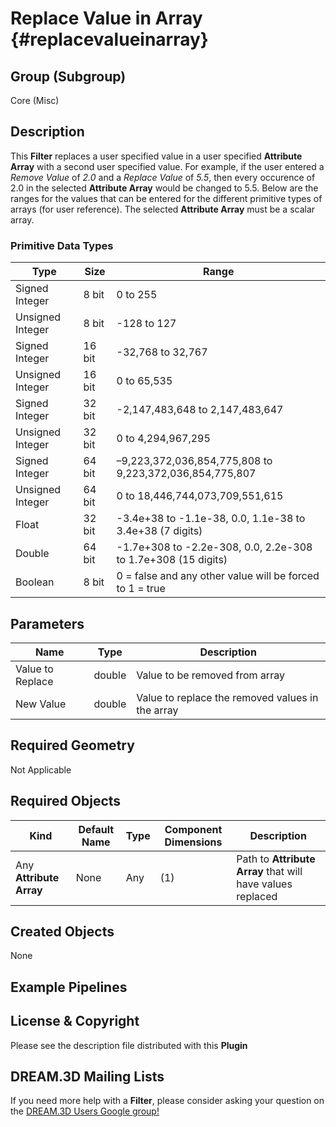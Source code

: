 Replace Value in Array {#replacevalueinarray}
=============

## Group (Subgroup) ##

Core (Misc)

## Description ##

This **Filter** replaces a user specified value in a user specified **Attribute Array** with a second user specified value. For example, if the user entered a *Remove Value* of *2.0* and a *Replace Value* of *5.5*, then every occurence of 2.0 in the selected **Attribute Array** would be changed to 5.5. Below are the ranges for the values that can be entered for the different primitive types of arrays (for user reference). The selected **Attribute Array** must be a scalar array.
    
### Primitive Data Types ##

| Type             | Size |        Range       |
|------------------|------|--------------------|
| Signed Integer | 8 bit |0 to 255|
| Unsigned Integer | 8 bit |-128 to 127|
| Signed Integer | 16 bit |-32,768 to 32,767|
| Unsigned Integer | 16 bit |0 to 65,535|
| Signed Integer | 32 bit |-2,147,483,648 to 2,147,483,647|
| Unsigned Integer | 32 bit |0 to 4,294,967,295|
| Signed Integer | 64 bit |–9,223,372,036,854,775,808 to 9,223,372,036,854,775,807|
| Unsigned Integer | 64 bit |0 to 18,446,744,073,709,551,615|
| Float | 32 bit | -3.4e+38 to -1.1e-38, 0.0, 1.1e-38 to 3.4e+38 (7 digits)|
| Double | 64 bit | -1.7e+308 to -2.2e-308, 0.0, 2.2e-308 to 1.7e+308 (15 digits)|
| Boolean | 8 bit |0 = false and any other value will be forced to 1 = true|

## Parameters ##

| Name             | Type | Description |
|------------------|------|-------------|
| Value to Replace | double | Value to be removed from array |
| New Value | double | Value to replace the removed values in the array |

## Required Geometry ##

Not Applicable

## Required Objects ##

| Kind | Default Name | Type | Component Dimensions | Description |
|------|--------------|-------------|---------|----------------|
| Any **Attribute Array** | None | Any | (1) | Path to **Attribute Array** that will have values replaced |

## Created Objects ##

None


## Example Pipelines ##



## License & Copyright ##

Please see the description file distributed with this **Plugin**

## DREAM.3D Mailing Lists ##

If you need more help with a **Filter**, please consider asking your question on the [DREAM.3D Users Google group!](https://groups.google.com/forum/?hl=en#!forum/dream3d-users)

